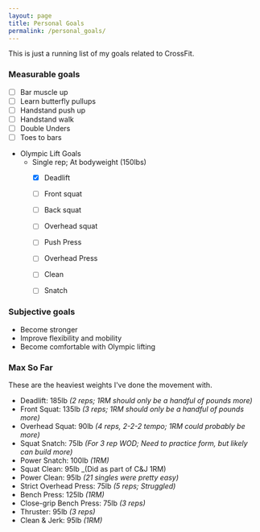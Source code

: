 ```yaml
---
layout: page
title: Personal Goals
permalink: /personal_goals/
---
```


This is just a running list of my goals related to CrossFit.

### Measurable goals
- [ ] Bar muscle up
- [ ] Learn butterfly pullups
- [ ] Handstand push up
- [ ] Handstand walk
- [ ] Double Unders
- [ ] Toes to bars
- Olympic Lift Goals
    - Single rep; At bodyweight (150lbs)
        - [X] Deadlift
        - [ ] Front squat
        - [ ] Back squat
        - [ ] Overhead squat
        - [ ] Push Press
        - [ ] Overhead Press
        - [ ] Clean
        - [ ] Snatch


### Subjective goals
- Become stronger
- Improve flexibility and mobility
- Become comfortable with Olympic lifting


### Max So Far

These are the heaviest weights I've done the movement with.

- Deadlift: 185lb _(2 reps; 1RM should only be a handful of pounds more)_
- Front Squat: 135lb _(3 reps; 1RM should only be a handful of pounds more)_
- Overhead Squat: 90lb _(4 reps, 2-2-2 tempo; 1RM could probably be more)_
- Squat Snatch: 75lb _(For 3 rep WOD; Need to practice form, but likely can build more)_
- Power Snatch: 100lb _(1RM)_
- Squat Clean: 95lb _(Did as part of C&J 1RM)
- Power Clean: 95lb _(21 singles were pretty easy)_
- Strict Overhead Press: 75lb _(5 reps; Struggled)_
- Bench Press: 125lb _(1RM)_
- Close-grip Bench Press: 75lb _(3 reps)_
- Thruster: 95lb _(3 reps)_
- Clean & Jerk: 95lb _(1RM)_

